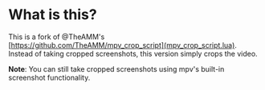 # What is this?

This is a fork of @TheAMM's [https://github.com/TheAMM/mpv_crop_script](mpv_crop_script.lua). Instead of taking cropped screenshots, this version simply crops the video.

**Note**: You can still take cropped screenshots using mpv's built-in screenshot functionality.
